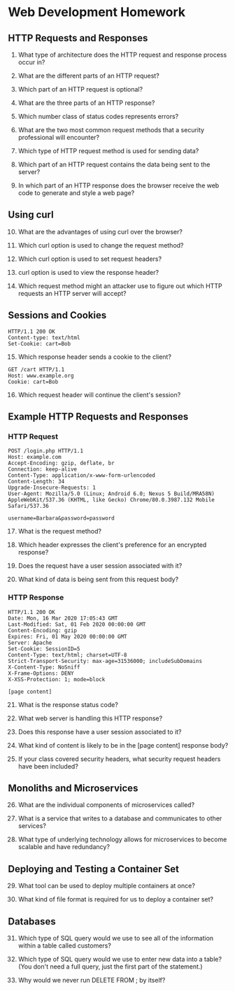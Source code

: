 # Web Development Homework
## HTTP Requests and Responses
1) What type of architecture does the HTTP request and response process occur in?

2) What are the different parts of an HTTP request?

3) Which part of an HTTP request is optional?

4) What are the three parts of an HTTP response?

5) Which number class of status codes represents errors?

6) What are the two most common request methods that a security professional will encounter?

7) Which type of HTTP request method is used for sending data?
 
8) Which part of an HTTP request contains the data being sent to the server?

9) In which part of an HTTP response does the browser receive the web code to generate and style a web page?

## Using curl
10) What are the advantages of using curl over the browser?

11) Which curl option is used to change the request method?

12) Which curl option is used to set request headers?

13) curl option is used to view the response header?

14) Which request method might an attacker use to figure out which HTTP requests an HTTP server will accept?

## Sessions and Cookies
```
HTTP/1.1 200 OK
Content-type: text/html
Set-Cookie: cart=Bob
```
15) Which response header sends a cookie to the client?
```
GET /cart HTTP/1.1
Host: www.example.org
Cookie: cart=Bob
```
16) Which request header will continue the client's session?

## Example HTTP Requests and Responses
### HTTP Request
```
POST /login.php HTTP/1.1
Host: example.com
Accept-Encoding: gzip, deflate, br
Connection: keep-alive
Content-Type: application/x-www-form-urlencoded
Content-Length: 34
Upgrade-Insecure-Requests: 1
User-Agent: Mozilla/5.0 (Linux; Android 6.0; Nexus 5 Build/MRA58N) AppleWebKit/537.36 (KHTML, like Gecko) Chrome/80.0.3987.132 Mobile Safari/537.36

username=Barbara&password=password
```
17) What is the request method?

18) Which header expresses the client's preference for an encrypted response?

19) Does the request have a user session associated with it?

20) What kind of data is being sent from this request body?

### HTTP Response 
```
HTTP/1.1 200 OK
Date: Mon, 16 Mar 2020 17:05:43 GMT
Last-Modified: Sat, 01 Feb 2020 00:00:00 GMT
Content-Encoding: gzip
Expires: Fri, 01 May 2020 00:00:00 GMT
Server: Apache
Set-Cookie: SessionID=5
Content-Type: text/html; charset=UTF-8
Strict-Transport-Security: max-age=31536000; includeSubDomains
X-Content-Type: NoSniff
X-Frame-Options: DENY
X-XSS-Protection: 1; mode=block

[page content]
```

21) What is the response status code?

22) What web server is handling this HTTP response?

23) Does this response have a user session associated to it?

24) What kind of content is likely to be in the [page content] response body?

25) If your class covered security headers, what security request headers have been included?

## Monoliths and Microservices
26) What are the individual components of microservices called?

27) What is a service that writes to a database and communicates to other services?

28) What type of underlying technology allows for microservices to become scalable and have redundancy?

## Deploying and Testing a Container Set
29) What tool can be used to deploy multiple containers at once?

30) What kind of file format is required for us to deploy a container set?

## Databases
31) Which type of SQL query would we use to see all of the information within a table called customers?

32) Which type of SQL query would we use to enter new data into a table? (You don't need a full query, just the first part of the statement.)

33) Why would we never run DELETE FROM <table-name>; by itself?

